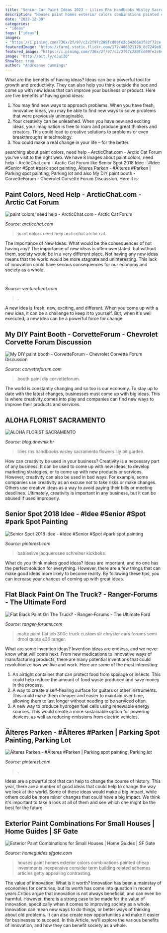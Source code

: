 ```yaml
---
title: "Senior Car Paint Ideas 2023 ~ Lilies Rhs Handbooks Wisley Sacramento Flowers Lily Bit Garden"
description: "Houses paint homes exterior colors combinations painted cheap investments inexpensive consider term building related schemes articles getty appealing contrasting"
date: "2022-12-30"
categories:
- "ideas"
tags: ["ideas"]
images:
- "https://i.pinimg.com/736x/2f/97/c2/2f97c289fcd09fe2c64266e1f82f72ce.jpg"
featuredImage: "https://farm1.static.flickr.com/172/480321176_8d7249e819_b.jpg"
featured_image: "https://i.pinimg.com/736x/2f/97/c2/2f97c289fcd09fe2c64266e1f82f72ce.jpg"
image: "http://bit.ly/oJuiZQ"
ShowToc: true
author: "Andreanne Cummings"
---
```



What are the benefits of having ideas?
Ideas can be a powerful tool for growth and productivity. They can also help you think outside the box and come up with new ideas that can improve your business or product. Here are five benefits of having good ideas: 
1. You may find new ways to approach problems. When you have fresh, innovative ideas, you may be able to find new ways to solve problems that were previously unimaginable. 
2. Your creativity can be unleashed. When you have new and exciting ideas, your imagination is free to roam and produce great thinkers and creators. This could lead to creative solutions to problems or even breakthroughs in technology. 
3. You could make a real change in your life – for the better.

	

		
searching about paint colors, need help - ArcticChat.com - Arctic Cat Forum you've visit to the right web. We have 8 Images about paint colors, need help - ArcticChat.com - Arctic Cat Forum like Senior Spot 2018 Idee - #Idee #Senior #Spot #park spot painting, Älteres Parken - #Älteres #Parken | Parking spot painting, Parking lot and also My DIY paint booth - CorvetteForum - Chevrolet Corvette Forum Discussion. Here it is:
		
    
## Paint Colors, Need Help - ArcticChat.com - Arctic Cat Forum

<img loading=lazy src="https://www.arcticchat.com/forum/attachments/z-zl-zr-zrt-tcat-ext-jag-cougar/347311d1554770405-paint-colors-need-help-6df96f5a-4efa-4581-8409-730c92b0d0c1.jpeg" onerror="this.onerror=null;this.src='https://tse4.mm.bing.net/th?id=OIP.dzuoGj3DoUgw06p_Q_5hwgHaJ4&amp;pid=15.1';" alt="paint colors, need help - ArcticChat.com - Arctic Cat Forum">

_Source: arcticchat.com_

>paint colors need help arcticchat arctic cat. 

	

The Importance of New Ideas: What would be the consequences of not having any?
The importance of new ideas is often overstated, but without them, society would be in a very different place. Not having any new ideas means that the world would be more stagnate and uninteresting. This lack of innovation could have serious consequences for our economy and society as a whole.

    
## 

<img loading=lazy src="https://venturebeat.com/wp-content/uploads/2019/10/what-is-the-naborly-score.001.jpeg?w=800" onerror="this.onerror=null;this.src='https://tse4.mm.bing.net/th?id=OIP.dBrQajrFpJckFe1qvgRyugHaD5&amp;pid=15.1';" alt="">

_Source: venturebeat.com_

>. 

	

A new idea is fresh, new, exciting, and different. When you come up with a new idea, it can be a challenge to keep it to yourself. But, when it's well executed, a new idea can be a powerful force for change.

    
## My DIY Paint Booth - CorvetteForum - Chevrolet Corvette Forum Discussion

<img loading=lazy src="https://www.corvetteforum.com/forums/attachments/paint-body/48055732d1484956493-my-diy-paint-booth-075.jpg" onerror="this.onerror=null;this.src='https://tse3.mm.bing.net/th?id=OIP.4RVFOGf0dOHtH_AjiVISiwHaFj&amp;pid=15.1';" alt="My DIY paint booth - CorvetteForum - Chevrolet Corvette Forum Discussion">

_Source: corvetteforum.com_

>booth paint diy corvetteforum. 

	

The world is constantly changing and so too is our economy. To stay up to date with the latest changes, businesses must come up with big ideas. This is where creativity comes into play and companies can find new ways to improve their products and services.

    
## ALOHA FLORIST SACRAMENTO

<img loading=lazy src="http://bit.ly/oJuiZQ" onerror="this.onerror=null;this.src='https://tse1.mm.bing.net/th?id=OIP.zxmN_UeBW7vqy7BlX-eg4wAAAA&amp;pid=15.1';" alt="ALOHA FLORIST SACRAMENTO">

_Source: blog.dnevnik.hr_

>lilies rhs handbooks wisley sacramento flowers lily bit garden. 

	

How can creativity be used in your business?
Creativity is a necessary part of any business. It can be used to come up with new ideas, to develop marketing strategies, or to come up with new products or services. However, creativity can also be used in bad ways. For example, some companies use creativity as an excuse not to take risks or make changes. Others use creative ideas as a way to avoid paying their bills or meeting deadlines. Ultimately, creativity is important in any business, but it can be abused if used improperly.

    
## Senior Spot 2018 Idee - #Idee #Senior #Spot #park Spot Painting

<img loading=lazy src="https://i.pinimg.com/originals/90/ef/0f/90ef0fff653d3f764d15a4b2351c3e53.jpg" onerror="this.onerror=null;this.src='https://tse4.mm.bing.net/th?id=OIP.PXeK5Lb3appGJp3BnXC56wHaJ3&amp;pid=15.1';" alt="Senior Spot 2018 Idee - #Idee #Senior #Spot #park spot painting">

_Source: pinterest.com_

>babieslive jacquerosee schreiner kickboks. 

	

What do you think makes good ideas?
Ideas are important, and no one has the perfect solution for everything. However, there are a few things that can make good ideas more likely to become reality. By following these tips, you can increase your chances of coming up with great ideas.

    
## Flat Black Paint On The Truck? - Ranger-Forums - The Ultimate Ford

<img loading=lazy src="https://farm1.static.flickr.com/172/480321176_8d7249e819_b.jpg" onerror="this.onerror=null;this.src='https://tse1.mm.bing.net/th?id=OIP._ANHPOLcINQhMqO-DeIsqgHaFj&amp;pid=15.1';" alt="Flat Black Paint On The Truck? - Ranger-Forums - The Ultimate Ford">

_Source: ranger-forums.com_

>matte paint flat job 300c truck custom slr chrysler cars forums semi drool quote e36 ranger. 

	

What are some invention ideas?
Invention ideas are endless, and we never know what will come next. From new medications to innovative ways of manufacturing products, there are many potential inventions that could revolutionize how we live and work. Here are some of the most interesting: 
1. An airtight container that can protect food from spoilage or insects. This could help reduce the amount of food waste produced and save money in the process. 
2. A way to create a self-healing surface for guitars or other instruments. This could make them cheaper and easier to maintain over time, allowing them to last longer without needing to be serviced often. 
3. A new way to produce hydrogen fuel cells using renewable energy sources. This would create a more sustainable option for powering devices, as well as reducing emissions from electric vehicles. 

    
## Älteres Parken - #Älteres #Parken | Parking Spot Painting, Parking Lot

<img loading=lazy src="https://i.pinimg.com/736x/2f/97/c2/2f97c289fcd09fe2c64266e1f82f72ce.jpg" onerror="this.onerror=null;this.src='https://tse2.mm.bing.net/th?id=OIP.ouQ6WtSUpnzKx8vIfSrz0QHaIK&amp;pid=15.1';" alt="Älteres Parken - #Älteres #Parken | Parking spot painting, Parking lot">

_Source: pinterest.com_

>. 

	

Ideas are a powerful tool that can help to change the course of history. This year, there are a number of good ideas that could help to change the way we look at the world. Some of these ideas would make a big impact, while others could be more minor changes that could have a big impact. We think it's important to take a look at all of them and see which one might be the best for the future.

    
## Exterior Paint Combinations For Small Houses | Home Guides | SF Gate

<img loading=lazy src="https://img-aws.ehowcdn.com/350x235p/photos.demandstudios.com/getty/article/18/100/87476845.jpg" onerror="this.onerror=null;this.src='https://tse2.mm.bing.net/th?id=OIP.zxjj4txfINKDbEoJJBDJyQAAAA&amp;pid=15.1';" alt="Exterior Paint Combinations for Small Houses | Home Guides | SF Gate">

_Source: homeguides.sfgate.com_

>houses paint homes exterior colors combinations painted cheap investments inexpensive consider term building related schemes articles getty appealing contrasting. 

	

The value of innovation: What is it worth?
Innovation has been a mainstay of economies for centuries, but its worth has come into question in recent years.Critics argue that innovation is not always beneficial, and can even be harmful. However, there is a strong case to be made for the value of innovation, specifically when it comes to improving society as a whole. Innovation can mean new ways to do things, or better ways of thinking about old problems. It can also create new opportunities and make it easier for businesses to succeed. In this Article, we'll explore the various benefits of innovation, and how they can benefit society as a whole.

